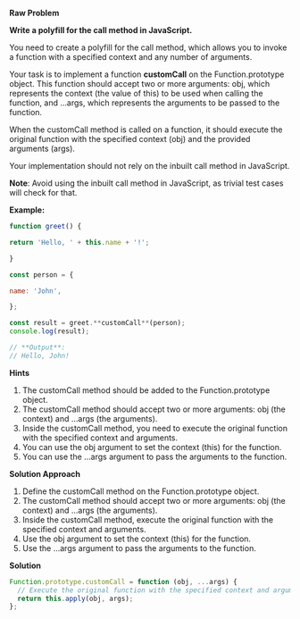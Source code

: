 **Raw Problem**

**Write a polyfill for the call method in JavaScript.**

You need to create a polyfill for the call method, which allows you to invoke a function with a specified context and any number of arguments.

Your task is to implement a function **customCall** on the Function.prototype object. This function should accept two or more arguments: obj, which represents the context (the value of this) to be used when calling the function, and ...args, which represents the arguments to be passed to the function.

When the customCall method is called on a function, it should execute the original function with the specified context (obj) and the provided arguments (args).

Your implementation should not rely on the inbuilt call method in JavaScript.

**Note**: Avoid using the inbuilt call method in JavaScript, as trivial test cases will check for that.

**Example:**

```javascript
function greet() {

return 'Hello, ' + this.name + '!';

}

const person = {

name: 'John',

};

const result = greet.**customCall**(person);
console.log(result);

// **Output**:
// Hello, John!
```

**Hints**

1. The customCall method should be added to the Function.prototype object.
2. The customCall method should accept two or more arguments: obj (the context) and ...args (the arguments).
3. Inside the customCall method, you need to execute the original function with the specified context and arguments.
4. You can use the obj argument to set the context (this) for the function.
5. You can use the ...args argument to pass the arguments to the function.

**Solution Approach**

1. Define the customCall method on the Function.prototype object.
2. The customCall method should accept two or more arguments: obj (the context) and ...args (the arguments).
3. Inside the customCall method, execute the original function with the specified context and arguments.
4. Use the obj argument to set the context (this) for the function.
5. Use the ...args argument to pass the arguments to the function.

**Solution**

```javascript
Function.prototype.customCall = function (obj, ...args) {
  // Execute the original function with the specified context and arguments
  return this.apply(obj, args);
};
```
